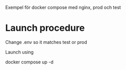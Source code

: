 Exempel för docker compose med nginx, prod och test

# Launch procedure

Change .env so it matches test or prod

Launch using

docker compose up -d